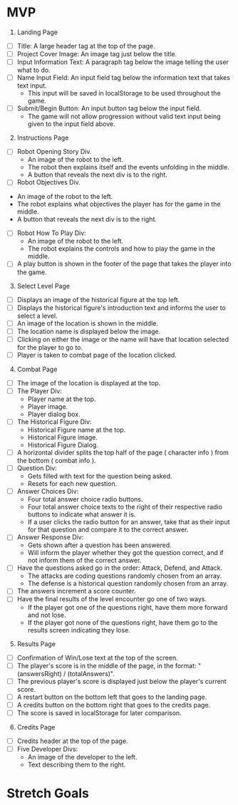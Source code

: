 # MVP

1. Landing Page
  - [ ] Title: A large header tag at the top of the page.
  - [ ] Project Cover Image: An image tag just below the title.
  - [ ] Input Information Text: A paragraph tag below the image telling the user what to do.
  - [ ] Name Input Field: An input field tag below the information text that takes text input.
    - This input will be saved in localStorage to be used throughout the game.
  - [ ] Submit/Begin Button: An input button tag below the input field.
    - The game will not allow progression without valid text input being given to the input field above.
2. Instructions Page
  - [ ] Robot Opening Story Div.
    - An image of the robot to the left.
    - The robot then explains itself and the events unfolding in the middle.
    - A button that reveals the next div is to the right.
  - [ ] Robot Objectives Div.
   - An image of the robot to the left.
   - The robot explains what objectives the player has for the game in the middle.
   - A button that reveals the next div is to the right.
  - [ ] Robot How To Play Div:
    - An image of the robot to the left.
    - The robot explains the controls and how to play the game in the middle.
  - [ ] A play button is shown in the footer of the page that takes the player into the game.
3. Select Level Page
  - [ ] Displays an image of the historical figure at the top left.
  - [ ] Displays the historical figure's introduction text and informs the user to select a level.
  - [ ] An image of the location is shown in the middle.
  - [ ] The location name is displayed below the image.
  - [ ] Clicking on either the image or the name will have that location selected for the player to go to.
  - [ ] Player is taken to combat page of the location clicked.
4. Combat Page
  - [ ] The image of the location is displayed at the top.
  - [ ] The Player Div:
    - Player name at the top.
    - Player image.
    - Player dialog box.
  - [ ] The Historical Figure Div:
    - Historical Figure name at the top.
    - Historical Figure image.
    - Historical Figure Dialog.
  - [ ] A horizontal divider splits the top half of the page ( character info ) from the bottom ( combat info ).
  - [ ] Question Div:
    - Gets filled with text for the question being asked.
    - Resets for each new question.
  - [ ] Answer Choices Div:
    - Four total answer choice radio buttons.
    - Four total answer choice texts to the right of their respective radio buttons to indicate what answer it is.
    - If a user clicks the radio button for an answer, take that as their input for that question and compare it to the correct answer.
  - [ ] Answer Response Div:
    - Gets shown after a question has been answered.
    - Will inform the player whether they got the question correct, and if not inform them of the correct answer.
  - [ ] Have the questions asked go in the order: Attack, Defend, and Attack.
    - The attacks are coding questions randomly chosen from an array.
    - The defense is a historical question randomly chosen from an array.
  - [ ] The answers increment a score counter.
  - [ ] Have the final results of the level encounter go one of two ways.
    - If the player got one of the questions right, have them more forward and not lose.
    - If the player got none of the questions right, have them go to the results screen indicating they lose.
5. Results Page
  - [ ] Confirmation of Win/Lose text at the top of the screen.
  - [ ] The player's score is in the middle of the page, in the format: "(answersRight) / (totalAnswers)".
  - [ ] The previous player's score is displayed just below the player's current score.
  - [ ] A restart button on the bottom left that goes to the landing page.
  - [ ] A credits button on the bottom right that goes to the credits page.
  - [ ] The score is saved in localStorage for later comparison.
6. Credits Page
  - [ ] Credits header at the top of the page.
  - [ ] Five Developer Divs:
    - An image of the developer to the left.
    - Text describing them to the right.

# Stretch Goals
